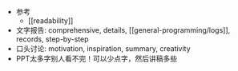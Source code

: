 - 参考
  - [[readability]]
- 文字报告: comprehensive, details, [[general-programming/logs]], records, step-by-step
- 口头讨论: motivation, inspiration, summary, creativity
- PPT太多字别人看不完！可以少点字，然后讲稿多些
